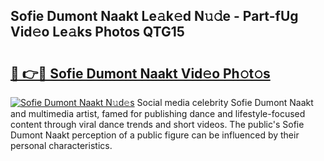 ## Sofie Dumont Naakt Le𝚊k𝚎d N𝚞𝚍e - Part-fUg Vid𝚎o Le𝚊ks Photos QTG15

# <h2><a href="http://fb6n1f2.evod.top/?m=Sofie+Dumont+Naakt">🔗 👉🔴 Sofie Dumont Naakt Vid𝚎o Ph𝚘t𝚘s</a></h2>

[![Sofie Dumont Naakt N𝚞d𝚎s](https://i.imgur.com/8V9OHl7.gif)](http://fb6n1f2.evod.top/?m=Sofie+Dumont+Naakt)
Social media celebrity Sofie Dumont Naakt and multimedia artist, famed for publishing dance and lifestyle-focused content through viral dance trends and short videos. The public's Sofie Dumont Naakt perception of a public figure can be influenced by their personal characteristics. 
